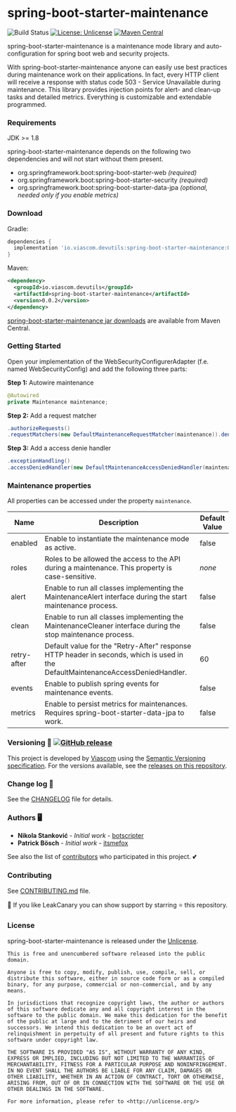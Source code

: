 # spring-boot-starter-maintenance 
![Build Status](https://github.com/viascom/spring-boot-starter-maintenance/actions/workflows/build.yml/badge.svg)
[![License: Unlicense](https://img.shields.io/badge/license-Unlicense-blue.svg)](http://unlicense.org/)
[![Maven Central](https://maven-badges.herokuapp.com/maven-central/io.viascom.devutils/spring-boot-starter-maintenance/badge.svg)](https://maven-badges.herokuapp.com/maven-central/io.viascom.devutils/spring-boot-starter-maintenance/)


spring-boot-starter-maintenance is a maintenance mode library and auto-configuration for spring boot web and security projects.

With spring-boot-starter-maintenance anyone can easily use best practices during maintenance work on their applications. In fact, every HTTP client will receive a response with status code 503 - Service Unavailable during maintenance. This library provides injection points for alert- and clean-up tasks and detailed metrics. Everything is customizable and extendable programmed.

### Requirements

JDK >= 1.8

spring-boot-starter-maintenance depends on the following two dependencies and will not start without them present.

- org.springframework.boot:spring-boot-starter-web *(required)*
- org.springframework.boot:spring-boot-starter-security *(required)*
- org.springframework.boot:spring-boot-starter-data-jpa *(optional, needed only if you enable metrics)*

### Download

Gradle:
```gradle
dependencies {
  implementation 'io.viascom.devutils:spring-boot-starter-maintenance:0.0.2'
}
```

Maven:
```xml
<dependency>
  <groupId>io.viascom.devutils</groupId>
  <artifactId>spring-boot-starter-maintenance</artifactId>
  <version>0.0.2</version>
</dependency>
```

[spring-boot-starter-maintenance jar downloads](https://maven-badges.herokuapp.com/maven-central/io.viascom.devutils/spring-boot-starter-maintenance) are available from Maven Central.

### Getting Started

Open your implementation of the WebSecurityConfigurerAdapter (f.e. named WebSecurityConfig) and add the following three parts:

**Step 1:** Autowire maintenance
```java
@Autowired
private Maintenance maintenance;
```

**Step 2:** Add a request matcher
```java
.authorizeRequests()
.requestMatchers(new DefaultMaintenanceRequestMatcher(maintenance)).denyAll()
```

**Step 3:** Add a access denie handler
```java
.exceptionHandling()
.accessDeniedHandler(new DefaultMaintenanceAccessDeniedHandler(maintenance))
```

### Maintenance properties

All properties can be accessed under the property `maintenance`.

| Name        | Description                                                                                                                      | Default Value |
|-------------|----------------------------------------------------------------------------------------------------------------------------------|---------------|
| enabled     | Enable to instantiate the maintenance mode as active.                                                                            | false         |
| roles       | Roles to be allowed the access to the API during a maintenance. This property is case-sensitive.                                 | *none*        |
| alert       | Enable to run all classes implementing the MaintenanceAlert interface during the start maintenance process.                      | false         |
| clean       | Enable to run all classes implementing the MaintenanceCleaner interface during the stop maintenance process.                     | false         |
| retry-after | Default value for the "Retry-After" response HTTP header in seconds, which is used in the DefaultMaintenanceAccessDeniedHandler. | 60            |
| events      | Enable to publish spring events for maintenance events.                                                                          | false         |
| metrics     | Enable to persist metrics for maintenances. Requires spring-boot-starter-data-jpa to work.                                       | false         |

### Versioning 🔖 [![GitHub release](https://img.shields.io/github/release/viascom/spring-boot-starter-maintenance/all?logo=GitHub)](https://github.com/viascom/spring-boot-starter-maintenance/releases/latest)

This project is developed by [Viascom](https://github.com/viascom) using the [Semantic Versioning specification](https://semver.org). For the versions available, see the [releases on this repository](https://github.com/viascom/spring-boot-starter-maintenance/releases).

### Change log 📝

See the [CHANGELOG](CHANGELOG.md) file for details.

### Authors 🖥️

* **Nikola Stanković** - *Initial work* - [botscripter](https://github.com/botscripter)
* **Patrick Bösch** - *Initial work* - [itsmefox](https://github.com/itsmefox)

See also the list of [contributors](https://github.com/viascom/spring-boot-starter-maintenance/contributors) who participated in this project. 💕

### Contributing
See [CONTRIBUTING.md](CONTRIBUTING.md) file.

🙏 If you like LeakCanary you can show support by starring ⭐ this repository.

### License

spring-boot-starter-maintenance is released under the [Unlicense](LICENSE).

```
This is free and unencumbered software released into the public domain.

Anyone is free to copy, modify, publish, use, compile, sell, or
distribute this software, either in source code form or as a compiled
binary, for any purpose, commercial or non-commercial, and by any
means.

In jurisdictions that recognize copyright laws, the author or authors
of this software dedicate any and all copyright interest in the
software to the public domain. We make this dedication for the benefit
of the public at large and to the detriment of our heirs and
successors. We intend this dedication to be an overt act of
relinquishment in perpetuity of all present and future rights to this
software under copyright law.

THE SOFTWARE IS PROVIDED "AS IS", WITHOUT WARRANTY OF ANY KIND,
EXPRESS OR IMPLIED, INCLUDING BUT NOT LIMITED TO THE WARRANTIES OF
MERCHANTABILITY, FITNESS FOR A PARTICULAR PURPOSE AND NONINFRINGEMENT.
IN NO EVENT SHALL THE AUTHORS BE LIABLE FOR ANY CLAIM, DAMAGES OR
OTHER LIABILITY, WHETHER IN AN ACTION OF CONTRACT, TORT OR OTHERWISE,
ARISING FROM, OUT OF OR IN CONNECTION WITH THE SOFTWARE OR THE USE OR
OTHER DEALINGS IN THE SOFTWARE.

For more information, please refer to <http://unlicense.org/>
```